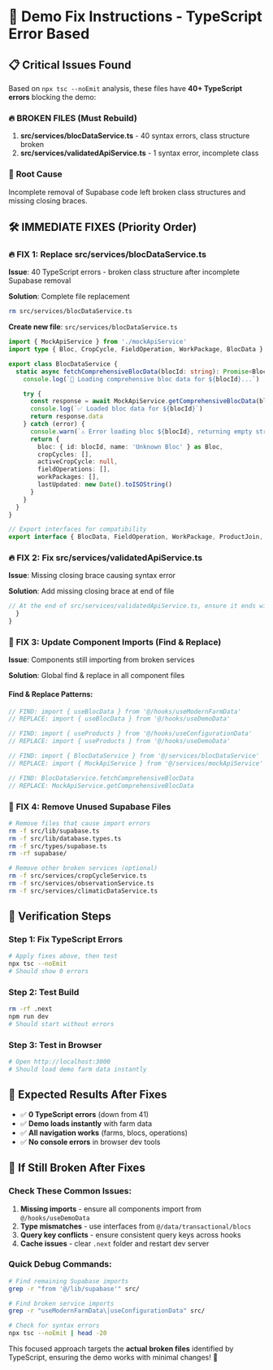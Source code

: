 # 🚀 Demo Fix Instructions - TypeScript Error Based

## 📋 Critical Issues Found
Based on `npx tsc --noEmit` analysis, these files have **40+ TypeScript errors** blocking the demo:

### 🔥 **BROKEN FILES (Must Rebuild)**
1. **src/services/blocDataService.ts** - 40 syntax errors, class structure broken
2. **src/services/validatedApiService.ts** - 1 syntax error, incomplete class

### 🎯 **Root Cause**
Incomplete removal of Supabase code left broken class structures and missing closing braces.

## 🛠️ **IMMEDIATE FIXES (Priority Order)**

### 🔥 **FIX 1: Replace src/services/blocDataService.ts**
**Issue**: 40 TypeScript errors - broken class structure after incomplete Supabase removal

**Solution**: Complete file replacement
```bash
rm src/services/blocDataService.ts
```

**Create new file**: `src/services/blocDataService.ts`
```typescript
import { MockApiService } from './mockApiService'
import type { Bloc, CropCycle, FieldOperation, WorkPackage, BlocData } from '@/data/transactional/blocs'

export class BlocDataService {
  static async fetchComprehensiveBlocData(blocId: string): Promise<BlocData> {
    console.log(`🔄 Loading comprehensive bloc data for ${blocId}...`)

    try {
      const response = await MockApiService.getComprehensiveBlocData(blocId)
      console.log(`✅ Loaded bloc data for ${blocId}`)
      return response.data
    } catch (error) {
      console.warn(`⚠️ Error loading bloc ${blocId}, returning empty structure`)
      return {
        bloc: { id: blocId, name: 'Unknown Bloc' } as Bloc,
        cropCycles: [],
        activeCropCycle: null,
        fieldOperations: [],
        workPackages: [],
        lastUpdated: new Date().toISOString()
      }
    }
  }
}

// Export interfaces for compatibility
export interface { BlocData, FieldOperation, WorkPackage, ProductJoin, EquipmentJoin, LabourJoin, ResourceJoin } from '@/data/transactional/blocs'
```

### 🔥 **FIX 2: Fix src/services/validatedApiService.ts**
**Issue**: Missing closing brace causing syntax error

**Solution**: Add missing closing brace at end of file
```typescript
// At the end of src/services/validatedApiService.ts, ensure it ends with:
  }
}
```

### 🔧 **FIX 3: Update Component Imports (Find & Replace)**

**Issue**: Components still importing from broken services

**Solution**: Global find & replace in all component files

#### Find & Replace Patterns:
```typescript
// FIND: import { useBlocData } from '@/hooks/useModernFarmData'
// REPLACE: import { useBlocData } from '@/hooks/useDemoData'

// FIND: import { useProducts } from '@/hooks/useConfigurationData'
// REPLACE: import { useProducts } from '@/hooks/useDemoData'

// FIND: import { BlocDataService } from '@/services/blocDataService'
// REPLACE: import { MockApiService } from '@/services/mockApiService'

// FIND: BlocDataService.fetchComprehensiveBlocData
// REPLACE: MockApiService.getComprehensiveBlocData
```

### 🔧 **FIX 4: Remove Unused Supabase Files**
```bash
# Remove files that cause import errors
rm -f src/lib/supabase.ts
rm -f src/lib/database.types.ts
rm -f src/types/supabase.ts
rm -rf supabase/

# Remove other broken services (optional)
rm -f src/services/cropCycleService.ts
rm -f src/services/observationService.ts
rm -f src/services/climaticDataService.ts
```

## 🧪 **Verification Steps**

### Step 1: Fix TypeScript Errors
```bash
# Apply fixes above, then test
npx tsc --noEmit
# Should show 0 errors
```

### Step 2: Test Build
```bash
rm -rf .next
npm run dev
# Should start without errors
```

### Step 3: Test in Browser
```bash
# Open http://localhost:3000
# Should load demo farm data instantly
```

## 🎯 **Expected Results After Fixes**

- ✅ **0 TypeScript errors** (down from 41)
- ✅ **Demo loads instantly** with farm data
- ✅ **All navigation works** (farms, blocs, operations)
- ✅ **No console errors** in browser dev tools

## 🚨 **If Still Broken After Fixes**

### Check These Common Issues:
1. **Missing imports** - ensure all components import from `@/hooks/useDemoData`
2. **Type mismatches** - use interfaces from `@/data/transactional/blocs`
3. **Query key conflicts** - ensure consistent query keys across hooks
4. **Cache issues** - clear `.next` folder and restart dev server

### Quick Debug Commands:
```bash
# Find remaining Supabase imports
grep -r "from '@/lib/supabase'" src/

# Find broken service imports
grep -r "useModernFarmData\|useConfigurationData" src/

# Check for syntax errors
npx tsc --noEmit | head -20
```

This focused approach targets the **actual broken files** identified by TypeScript, ensuring the demo works with minimal changes! 🚀
